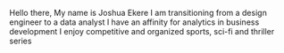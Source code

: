 Hello there,
My name is Joshua Ekere 
I am transitioning from a design engineer to a data analyst
I have an affinity for analytics in business development 
I enjoy competitive and organized sports, sci-fi and thriller series
